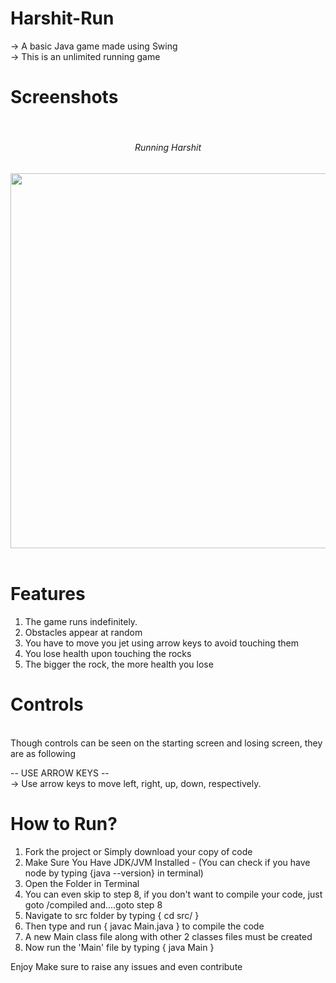 # Harshit-Run
-> A basic Java game made using Swing
<br>
-> This is an unlimited running game

# Screenshots

<br>

<div align="center" style="text-align: center">
    <h6>Running Harshit</h6>
    <img src="screenshots/2.png" width="600px"</img> 
</div>

<br>

# Features

1. The game runs indefinitely.
2. Obstacles appear at random
3. You have to move you jet using arrow keys to avoid touching them
4. You lose health upon touching the rocks
5. The bigger the rock, the more health you lose

# Controls

<br>
Though controls can be seen on the starting screen and losing screen, they are as following

-- USE ARROW KEYS --
<br>
-> Use arrow keys to move left, right, up, down, respectively. <br>


# How to Run?

1. Fork the project or Simply download your copy of code
2. Make Sure You Have JDK/JVM Installed - (You can check if you have node by typing {java --version} in terminal)
3. Open the Folder in Terminal
4. You can even skip to step 8, if you don't want to compile your code, just goto /compiled and....goto step 8
5. Navigate to src folder by typing { cd src/ }
6. Then type and run { javac Main.java } to compile the code
7. A new Main class file along with other 2 classes files must be created
8. Now run the 'Main' file by typing { java Main }

Enjoy
Make sure to raise any issues and even contribute

